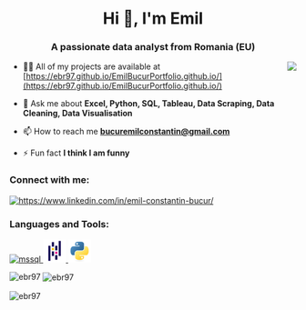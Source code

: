 <h1 align="center">Hi 👋, I'm Emil</h1>
<h3 align="center">A passionate data analyst from Romania (EU)</h3>
<img align="right" src="https://giphy.com/gifs/dommespace-domme-space-programador-qgQUggAC3Pfv687qPC">

- 👨‍💻 All of my projects are available at [https://ebr97.github.io/EmilBucurPortfolio.github.io/](https://ebr97.github.io/EmilBucurPortfolio.github.io/)

- 💬 Ask me about **Excel, Python, SQL, Tableau, Data Scraping, Data Cleaning, Data Visualisation**

- 📫 How to reach me **bucuremilconstantin@gmail.com**

- ⚡ Fun fact **I think I am funny**

<h3 align="left">Connect with me:</h3>
<p align="left">
<a href="https://linkedin.com/in/https://www.linkedin.com/in/emil-constantin-bucur/" target="blank"><img align="center" src="https://raw.githubusercontent.com/rahuldkjain/github-profile-readme-generator/master/src/images/icons/Social/linked-in-alt.svg" alt="https://www.linkedin.com/in/emil-constantin-bucur/" height="30" width="40" /></a>
</p>

<h3 align="left">Languages and Tools:</h3>
<p align="left"> <a href="https://www.microsoft.com/en-us/sql-server" target="_blank" rel="noreferrer"> <img src="https://www.svgrepo.com/show/303229/microsoft-sql-server-logo.svg" alt="mssql" width="40" height="40"/> </a> <a href="https://pandas.pydata.org/" target="_blank" rel="noreferrer"> <img src="https://raw.githubusercontent.com/devicons/devicon/2ae2a900d2f041da66e950e4d48052658d850630/icons/pandas/pandas-original.svg" alt="pandas" width="40" height="40"/> </a> <a href="https://www.python.org" target="_blank" rel="noreferrer"> <img src="https://raw.githubusercontent.com/devicons/devicon/master/icons/python/python-original.svg" alt="python" width="40" height="40"/> </a> </p>

<p><img align="left" src="https://github-readme-stats.vercel.app/api/top-langs?username=ebr97&show_icons=true&locale=en&layout=compact" alt="ebr97" /></p>

<p>&nbsp;<img align="center" src="https://github-readme-stats.vercel.app/api?username=ebr97&show_icons=true&locale=en" alt="ebr97" /></p>

<p><img align="center" src="https://github-readme-streak-stats.herokuapp.com/?user=ebr97&" alt="ebr97" /></p>
